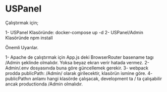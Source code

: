 # USPanel

Çalıştırmak için;

1- USPanel Klasöründe: docker-compose up -d
2- USPanel/Admin Klasöründe npm install

Önemli Uyarılar.

1- Apache de çalıştırmak için App.js deki BrowserRouter basename tagı /Admin şeklinde olmalıdır. Yoksa beyaz ekran verir hatada vermez. 
2- Admin/.env dosyasınıda buna göre güncellemek gerekir.
3- webpack prodda publicPath: /Admin/ olarak girilecektir, klasörün ismine göre.
4- publicPathın anlamı hangi klasörde çalışacak, development ta / ta çalışabilir ancak productionda /Admin olmalıdır.